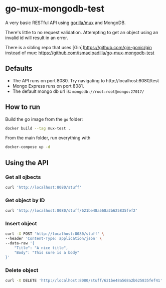 # go-mux-mongodb-test

A very basic RESTful API using [gorilla/mux](https://github.com/gorilla/mux) and MongoDB.

There's little to no request validation. Attempting to get an object using an invalid id will result in an error.

There is a sibling repo that uses [Gin](https://github.com/gin-gonic/gin instead of mux: https://github.com/ismaelpadilla/go-mux-mongodb-test

## Defaults
* The API runs on port 8080. Try navigating to http://localhost:8080/test
* Mongo Express runs on port 8081.
* The default mongo db url is: `mongodb://root:root@mongo:27017/`

## How to run

Build the go image from the `go` folder:

```sh
docker build --tag mux-test .
```

From the main folder, run everything with

```sh
docker-compose up -d
```

## Using the API

### Get all ojbects

```sh
curl 'http://localhost:8080/stuff'
```

### Get object by ID

```sh
curl 'http://localhost:8080/stuff/621be48a568a2b625835fef2'
```

### Insert object

```sh
curl -X POST 'http://localhost:8080/stuff' \
--header 'Content-Type: application/json' \
--data-raw '{
    "Title": "A nice title",
    "Body": "This sure is a body"
}'
```

### Delete object

```sh
curl -X DELETE 'http://localhost:8080/stuff/621be48a568a2b625835fef41'
```
